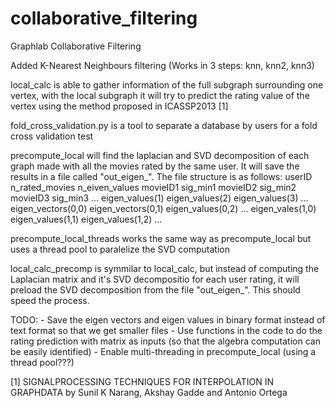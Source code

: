 collaborative_filtering
=======================

Graphlab Collaborative Filtering

Added K-Nearest Neighbours filtering (Works in 3 steps: knn, knn2, knn3)

local_calc is able to gather information of the full subgraph surrounding one vertex, 
    with the local subgraph it will try to predict the rating value of the vertex using
    the method proposed in ICASSP2013 [1]

fold_cross_validation.py is a tool to separate a database by users for a fold cross validation test

precompute_local will find the laplacian and SVD decomposition of each graph made with all the movies
    rated by the same user. It will save the results in a file called "out_eigen_".
    The file structure is as follows:
    userID n_rated_movies n_eiven_values movieID1 sig_min1 movieID2 sig_min2 movieID3 sig_min3 ...
    eigen_values(1) eigen_values(2) eigen_values(3) ...
    eigen_vectors(0,0) eigen_vectors(0,1) eigen_values(0,2) ... eigen_vales(1,0) eigen_values(1,1) eigen_values(1,2) ...

precompute_local_threads works the same way as precompute_local but uses a thread pool to paralelize the SVD computation

local_calc_precomp is symmilar to local_calc, but instead of computing the Laplacian matrix and it's SVD
    decompositio for each user rating, it will preload the SVD decomposition from the file "out_eigen_".
    This should speed the process.


TODO:
    - Save the eigen vectors and eigen values in binary format instead of text format so that we get smaller files
    - Use functions in the code to do the rating prediction with matrix as inputs (so that the algebra computation
        can be easily identified)
    - Enable multi-threading in precompute_local (using a thread pool???)


[1] SIGNALPROCESSING TECHNIQUES FOR INTERPOLATION IN GRAPHDATA by Sunil K Narang, Akshay Gadde and Antonio Ortega
